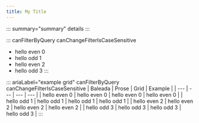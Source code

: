 ```yaml
---
title: My Title
---
```


<!-- Testing initial heading and markdown capabilities

Testing hot reload

Testing **bold** and *em*


## Generic heading

::: type="info"
aside
:::

:::
> blockquote
:::

:::
```js
codeblock
```
::: -->

::: summary="summary"
details
:::

::: canFilterByQuery canChangeFilterIsCaseSensitive
- hello even 0
- hello odd 1
- hello even 2
- hello odd 3
:::

::: ariaLabel="example grid" canFilterByQuery canChangeFilterIsCaseSensitive
| Baleada | Prose | Grid | Example |
| --- | --- | --- | --- |
| hello even 0 | hello even 0 | hello even 0 | hello even 0 |
| hello odd 1 | hello odd 1 | hello odd 1 | hello odd 1 |
| hello even 2 | hello even 2 | hello even 2 | hello even 2 |
| hello odd 3 | hello odd 3 | hello odd 3 | hello odd 3 |
:::

<!-- :::
# Heading
:::

:::
1. list item
:::

:::
section
:::

> blockquote

```js
codeblock
```

| Grid |
| --- |
| grid |

# Heading

- list item -->
